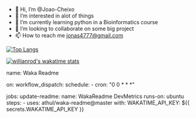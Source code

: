 - 👋 Hi, I’m @Joao-Cheixo 
- 👀 I’m interested in alot of things
- 🌱 I’m currently learning python in a Bioinformatics course
- 💞️ I’m looking to collaborate on some big project
- 📫 How to reach me jonas4777@gmail.com

[![Top Langs](https://github-readme-stats.vercel.app/api/top-langs/Joao-Cheixo=anuraghazra)](https://github.com/anuraghazra/github-readme-stats)

[![willianrod's wakatime stats](https://github-readme-stats.vercel.app/api/Joao-Cheixo=willianrod)](https://github.com/anuraghazra/github-readme-stats)

name: Waka Readme

on:
  workflow_dispatch:
  schedule:
    - cron: "0 0 * * *"

jobs:
  update-readme:
    name: WakaReadme DevMetrics
    runs-on: ubuntu
    steps:
      - uses: athul/waka-readme@master
        with:
          WAKATIME_API_KEY: ${{ secrets.WAKATIME_API_KEY }}
          
